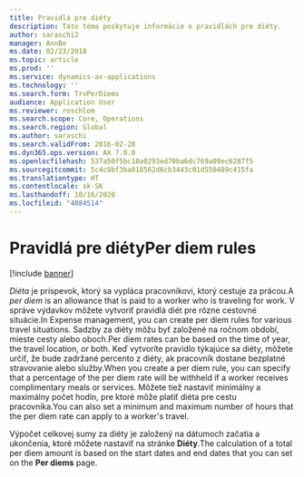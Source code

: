 ```yaml
---
title: Pravidlá pre diéty
description: Táto téma poskytuje informácie o pravidlách pre diéty.
author: saraschi2
manager: AnnBe
ms.date: 02/23/2018
ms.topic: article
ms.prod: ''
ms.service: dynamics-ax-applications
ms.technology: ''
ms.search.form: TrvPerDiems
audience: Application User
ms.reviewer: roschlom
ms.search.scope: Core, Operations
ms.search.region: Global
ms.author: saraschi
ms.search.validFrom: 2016-02-28
ms.dyn365.ops.version: AX 7.0.0
ms.openlocfilehash: 537a50f5bc10a0293ed70ba6dc769a09ec6287f5
ms.sourcegitcommit: 5c4c9bf3ba018562d6cb3443c01d550489c415fa
ms.translationtype: HT
ms.contentlocale: sk-SK
ms.lasthandoff: 10/16/2020
ms.locfileid: "4084514"
---
```

# <a name="per-diem-rules"></a><span data-ttu-id="b81dc-103">Pravidlá pre diéty</span><span class="sxs-lookup"><span data-stu-id="b81dc-103">Per diem rules</span></span>

[!include [banner](../includes/banner.md)]

<span data-ttu-id="b81dc-104">*Diéta* je príspevok, ktorý sa vypláca pracovníkovi, ktorý cestuje za prácou.</span><span class="sxs-lookup"><span data-stu-id="b81dc-104">A *per diem* is an allowance that is paid to a worker who is traveling for work.</span></span> <span data-ttu-id="b81dc-105">V správe výdavkov môžete vytvoriť pravidlá diét pre rôzne cestovné situácie.</span><span class="sxs-lookup"><span data-stu-id="b81dc-105">In Expense management, you can create per diem rules for various travel situations.</span></span> <span data-ttu-id="b81dc-106">Sadzby za diéty môžu byť založené na ročnom období, mieste cesty alebo oboch.</span><span class="sxs-lookup"><span data-stu-id="b81dc-106">Per diem rates can be based on the time of year, the travel location, or both.</span></span> <span data-ttu-id="b81dc-107">Keď vytvoríte pravidlo týkajúce sa diéty, môžete určiť, že bude zadržané percento z diéty, ak pracovník dostane bezplatné stravovanie alebo služby.</span><span class="sxs-lookup"><span data-stu-id="b81dc-107">When you create a per diem rule, you can specify that a percentage of the per diem rate will be withheld if a worker receives complimentary meals or services.</span></span> <span data-ttu-id="b81dc-108">Môžete tiež nastaviť minimálny a maximálny počet hodín, pre ktoré môže platiť diéta pre cestu pracovníka.</span><span class="sxs-lookup"><span data-stu-id="b81dc-108">You can also set a minimum and maximum number of hours that the per diem rate can apply to a worker's travel.</span></span>

<span data-ttu-id="b81dc-109">Výpočet celkovej sumy za diéty je založený na dátumoch začatia a ukončenia, ktoré môžete nastaviť na stránke **Diéty**.</span><span class="sxs-lookup"><span data-stu-id="b81dc-109">The calculation of a total per diem amount is based on the start dates and end dates that you can set on the **Per diems** page.</span></span>
